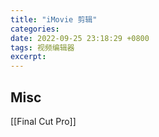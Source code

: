 ```yaml
---
title: "iMovie 剪辑"
categories: 
date: 2022-09-25 23:18:29 +0800
tags: 视频编辑器
excerpt: 
---
```









## Misc

[[Final Cut Pro]]


